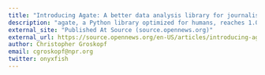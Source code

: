 ```yaml
---
title: "Introducing Agate: A better data analysis library for journalists"
description: "agate, a Python library optimized for humans, reaches 1.0"
external_site: "Published At Source (source.opennews.org)"
external_url: https://source.opennews.org/en-US/articles/introducing-agate/
author: Christopher Groskopf
email: cgroskopf@npr.org
twitter: onyxfish
---
```

